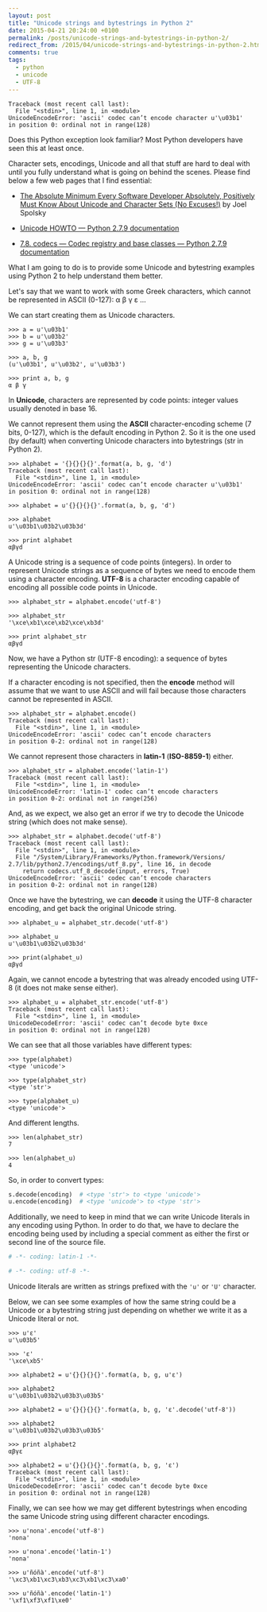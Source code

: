 ```yaml
---
layout: post
title: "Unicode strings and bytestrings in Python 2"
date: 2015-04-21 20:24:00 +0100
permalink: /posts/unicode-strings-and-bytestrings-in-python-2/
redirect_from: /2015/04/unicode-strings-and-bytestrings-in-python-2.html
comments: true
tags:
  - python
  - unicode
  - UTF-8
---
```


```shell
Traceback (most recent call last):
  File "<stdin>", line 1, in <module>
UnicodeEncodeError: 'ascii' codec can’t encode character u'\u03b1'
in position 0: ordinal not in range(128)
```

Does this Python exception look familiar? Most Python developers have seen this at least once.

Character sets, encodings, Unicode and all that stuff are hard to deal with until you fully understand what is going on behind the scenes.<!--more--> Please find below a few web pages that I find essential:

* [The Absolute Minimum Every Software Developer Absolutely, Positively Must Know About Unicode and Character Sets (No Excuses!)](http://www.joelonsoftware.com/articles/Unicode.html) by Joel Spolsky

* [Unicode HOWTO — Python 2.7.9 documentation](https://docs.python.org/2/howto/unicode.html)

* [7.8. codecs — Codec registry and base classes — Python 2.7.9 documentation](https://docs.python.org/2/library/codecs.html#encodings-and-unicode)

What I am going to do is to provide some Unicode and bytestring examples using Python 2 to help understand them better.

Let's say that we want to work with some Greek characters, which cannot be represented in ASCII (0-127): α β γ ε ...

We can start creating them as Unicode characters.

```shell
>>> a = u'\u03b1'
>>> b = u'\u03b2'
>>> g = u'\u03b3'

>>> a, b, g
(u'\u03b1', u'\u03b2', u'\u03b3')

>>> print a, b, g
α β γ
```

In **Unicode**, characters are represented by code points: integer values usually denoted in base 16.

We cannot represent them using the **ASCII** character-encoding scheme (7 bits, 0-127), which is the default encoding in Python 2. So it is the one used (by default) when converting Unicode characters into bytestrings (str in Python 2).

```shell
>>> alphabet = '{}{}{}{}'.format(a, b, g, 'd')
Traceback (most recent call last):
  File "<stdin>", line 1, in <module>
UnicodeEncodeError: 'ascii' codec can’t encode character u'\u03b1'
in position 0: ordinal not in range(128)
```

```shell
>>> alphabet = u'{}{}{}{}'.format(a, b, g, 'd')

>>> alphabet
u'\u03b1\u03b2\u03b3d'

>>> print alphabet
αβγd
```

A Unicode string is a sequence of code points (integers). In order to represent Unicode strings as a sequence of bytes we need to encode them using a character encoding. **UTF-8** is a character encoding capable of encoding all possible code points in Unicode.

```shell
>>> alphabet_str = alphabet.encode('utf-8')

>>> alphabet_str
'\xce\xb1\xce\xb2\xce\xb3d'

>>> print alphabet_str
αβγd
```

Now, we have a Python str (UTF-8 encoding): a sequence of bytes representing the Unicode characters.

If a character encoding is not specified, then the **encode** method will assume that we want to use ASCII and will fail because those characters cannot be represented in ASCII.

```shell
>>> alphabet_str = alphabet.encode()
Traceback (most recent call last):
  File "<stdin>", line 1, in <module>
UnicodeEncodeError: 'ascii' codec can’t encode characters
in position 0-2: ordinal not in range(128)
```

We cannot represent those characters in **latin-1** (**ISO-8859-1**) either.

```shell
>>> alphabet_str = alphabet.encode('latin-1')
Traceback (most recent call last):
  File "<stdin>", line 1, in <module>
UnicodeEncodeError: 'latin-1' codec can’t encode characters
in position 0-2: ordinal not in range(256)
```

And, as we expect, we also get an error if we try to decode the Unicode string (which does not make sense).

```shell
>>> alphabet_str = alphabet.decode('utf-8')
Traceback (most recent call last):
  File "<stdin>", line 1, in <module>
  File "/System/Library/Frameworks/Python.framework/Versions/
2.7/lib/python2.7/encodings/utf_8.py", line 16, in decode
    return codecs.utf_8_decode(input, errors, True)
UnicodeEncodeError: 'ascii' codec can’t encode characters
in position 0-2: ordinal not in range(128)
```

Once we have the bytestring, we can **decode** it using the UTF-8 character encoding, and get back the original Unicode string.

```shell
>>> alphabet_u = alphabet_str.decode('utf-8')

>>> alphabet_u
u'\u03b1\u03b2\u03b3d'

>>> print(alphabet_u)
αβγd
```

Again, we cannot encode a bytestring that was already encoded using UTF-8 (it does not make sense either).

```shell
>>> alphabet_u = alphabet_str.encode('utf-8')
Traceback (most recent call last):
  File "<stdin>", line 1, in <module>
UnicodeDecodeError: 'ascii' codec can’t decode byte 0xce
in position 0: ordinal not in range(128)
```

We can see that all those variables have different types:

```shell
>>> type(alphabet)
<type 'unicode'>

>>> type(alphabet_str)
<type 'str'>

>>> type(alphabet_u)
<type 'unicode'>
```

And different lengths.

```shell
>>> len(alphabet_str)
7

>>> len(alphabet_u)
4
```

So, in order to convert types:

```python
s.decode(encoding)  # <type 'str'> to <type 'unicode'>
u.encode(encoding)  # <type 'unicode'> to <type 'str'>
```

Additionally, we need to keep in mind that we can write Unicode literals in any encoding using Python. In order to do that, we have to declare the encoding being used by including a special comment as either the first or second line of the source file.

```python
# -*- coding: latin-1 -*-

# -*- coding: utf-8 -*-
```

Unicode literals are written as strings prefixed with the `'u'` or `'U'` character.

Below, we can see some examples of how the same string could be a Unicode or a bytestring string just depending on whether we write it as a Unicode literal or not.

```shell
>>> u'ε'
u'\u03b5'

>>> 'ε'
'\xce\xb5'

>>> alphabet2 = u'{}{}{}{}'.format(a, b, g, u'ε')

>>> alphabet2
u'\u03b1\u03b2\u03b3\u03b5'

>>> alphabet2 = u'{}{}{}{}'.format(a, b, g, 'ε'.decode('utf-8'))

>>> alphabet2
u'\u03b1\u03b2\u03b3\u03b5'

>>> print alphabet2
αβγε

>>> alphabet2 = u'{}{}{}{}'.format(a, b, g, 'ε')
Traceback (most recent call last):
  File "<stdin>", line 1, in <module>
UnicodeDecodeError: 'ascii' codec can’t decode byte 0xce
in position 0: ordinal not in range(128)
```

Finally, we can see how we may get different bytestrings when encoding the same Unicode string using different character encodings.

```shell
>>> u'nona'.encode('utf-8')
'nona'

>>> u'nona'.encode('latin-1')
'nona'

>>> u'ñóñà'.encode('utf-8')
'\xc3\xb1\xc3\xb3\xc3\xb1\xc3\xa0'

>>> u'ñóñà'.encode('latin-1')
'\xf1\xf3\xf1\xe0'
```
